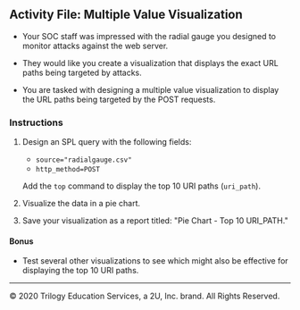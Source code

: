 ## Activity File: Multiple Value Visualization

- Your SOC staff was impressed with the radial gauge you designed to monitor attacks against the web server.

- They would like you create a visualization that displays the exact URL paths being targeted by attacks.

- You are tasked with designing a multiple value visualization to display the URL paths being targeted by the POST requests.

### Instructions

1. Design an SPL query with the following fields:
    - `source="radialgauge.csv"`
    - `http_method=POST`

    Add the `top` command to display the top 10 URI paths (`uri_path`).

2. Visualize the data in a pie chart.

3. Save your visualization as a report titled: "Pie Chart - Top 10 URI_PATH."

#### Bonus

- Test several other visualizations to see which might also be effective for displaying the top 10 URI paths.


---
© 2020 Trilogy Education Services, a 2U, Inc. brand. All Rights Reserved.  

